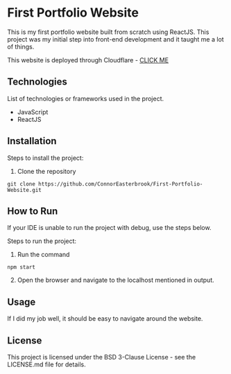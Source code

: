 # First Portfolio Website
This is my first portfolio website built from scratch using ReactJS. This project was my initial step into front-end development and it taught me a lot of things.

This website is deployed through Cloudflare - [CLICK ME](https://first-portfolio-website.pages.dev/)

## Technologies
List of technologies or frameworks used in the project.
- JavaScript
- ReactJS

## Installation
Steps to install the project:

1. Clone the repository
```
git clone https://github.com/ConnorEasterbrook/First-Portfolio-Website.git
```

## How to Run
If your IDE is unable to run the project with debug, use the steps below.

Steps to run the project:
1. Run the command
```
npm start
```

2. Open the browser and navigate to the localhost mentioned in output.

## Usage
If I did my job well, it should be easy to navigate around the website.

## License
This project is licensed under the BSD 3-Clause License - see the LICENSE.md file for details.
